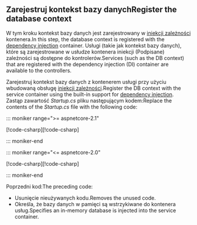 ## <a name="register-the-database-context"></a><span data-ttu-id="c6d4b-101">Zarejestruj kontekst bazy danych</span><span class="sxs-lookup"><span data-stu-id="c6d4b-101">Register the database context</span></span>

<span data-ttu-id="c6d4b-102">W tym kroku kontekst bazy danych jest zarejestrowany w [iniekcji zależności](xref:fundamentals/dependency-injection) kontenera.</span><span class="sxs-lookup"><span data-stu-id="c6d4b-102">In this step, the database context is registered with the [dependency injection](xref:fundamentals/dependency-injection) container.</span></span> <span data-ttu-id="c6d4b-103">Usługi (takie jak kontekst bazy danych), które są zarejestrowane w usłudze kontenera iniekcji (Podpisane) zależności są dostępne do kontrolerów.</span><span class="sxs-lookup"><span data-stu-id="c6d4b-103">Services (such as the DB context) that are registered with the dependency injection (DI) container are available to the controllers.</span></span>

<span data-ttu-id="c6d4b-104">Zarejestruj kontekst bazy danych z kontenerem usługi przy użyciu wbudowaną obsługę [iniekcji zależności](xref:fundamentals/dependency-injection).</span><span class="sxs-lookup"><span data-stu-id="c6d4b-104">Register the DB context with the service container using the built-in support for [dependency injection](xref:fundamentals/dependency-injection).</span></span> <span data-ttu-id="c6d4b-105">Zastąp zawartość *Startup.cs* pliku następującym kodem:</span><span class="sxs-lookup"><span data-stu-id="c6d4b-105">Replace the contents of the *Startup.cs* file with the following code:</span></span>

::: moniker range=">= aspnetcore-2.1"

<span data-ttu-id="c6d4b-106">[!code-csharp[](../../tutorials/first-web-api/samples/2.1/TodoApi/Startup.cs?highlight=3,5,13-14)]</span><span class="sxs-lookup"><span data-stu-id="c6d4b-106">[!code-csharp[](../../tutorials/first-web-api/samples/2.1/TodoApi/Startup.cs?highlight=3,5,13-14)]</span></span>

::: moniker-end

::: moniker range="<= aspnetcore-2.0"

<span data-ttu-id="c6d4b-107">[!code-csharp[](../../tutorials/first-web-api/samples/2.0/TodoApi/Startup.cs?highlight=2,4,12-13)]</span><span class="sxs-lookup"><span data-stu-id="c6d4b-107">[!code-csharp[](../../tutorials/first-web-api/samples/2.0/TodoApi/Startup.cs?highlight=2,4,12-13)]</span></span>

::: moniker-end  

<span data-ttu-id="c6d4b-108">Poprzedni kod:</span><span class="sxs-lookup"><span data-stu-id="c6d4b-108">The preceding code:</span></span>

* <span data-ttu-id="c6d4b-109">Usunięcie nieużywanych kodu.</span><span class="sxs-lookup"><span data-stu-id="c6d4b-109">Removes the unused code.</span></span>
* <span data-ttu-id="c6d4b-110">Określa, że bazy danych w pamięci są wstrzykiwane do kontenera usług.</span><span class="sxs-lookup"><span data-stu-id="c6d4b-110">Specifies an in-memory database is injected into the service container.</span></span>

